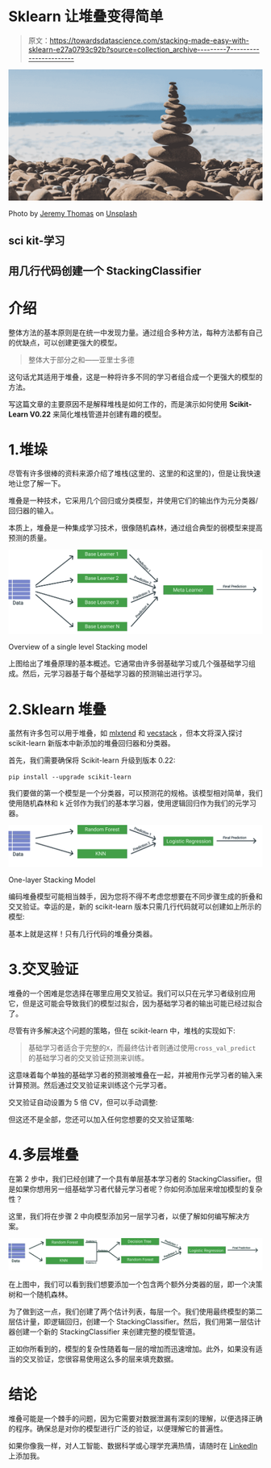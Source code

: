 # Sklearn 让堆叠变得简单

> 原文：<https://towardsdatascience.com/stacking-made-easy-with-sklearn-e27a0793c92b?source=collection_archive---------7----------------------->

![](img/4375036ac1673abf954a4825109fbbf7.png)

Photo by [Jeremy Thomas](https://unsplash.com/@jeremythomasphoto?utm_source=unsplash&utm_medium=referral&utm_content=creditCopyText) on [Unsplash](https://unsplash.com/s/photos/balance?utm_source=unsplash&utm_medium=referral&utm_content=creditCopyText)

## sci kit-学习

## 用几行代码创建一个 StackingClassifier

# 介绍

整体方法的基本原则是在统一中发现力量。通过组合多种方法，每种方法都有自己的优缺点，可以创建更强大的模型。

> 整体大于部分之和——亚里士多德

这句话尤其适用于堆叠，这是一种将许多不同的学习者组合成一个更强大的模型的方法。

写这篇文章的主要原因不是解释堆栈是如何工作的，而是演示如何使用 **Scikit-Learn V0.22** 来简化堆栈管道并创建有趣的模型。

# 1.堆垛

尽管有许多很棒的资料来源介绍了堆栈(这里的、这里的和这里的)，但是让我快速地让您了解一下。

堆叠是一种技术，它采用几个回归或分类模型，并使用它们的输出作为元分类器/回归器的输入。

本质上，堆叠是一种集成学习技术，很像随机森林，通过组合典型的弱模型来提高预测的质量。

![](img/220665e44730c6d8325629921cd11bd8.png)

Overview of a single level Stacking model

上图给出了堆叠原理的基本概述。它通常由许多弱基础学习或几个强基础学习组成。然后，元学习器基于每个基础学习器的预测输出进行学习。

# 2.Sklearn 堆叠

虽然有许多包可以用于堆叠，如 [mlxtend](http://rasbt.github.io/mlxtend/user_guide/classifier/StackingClassifier/) 和 [vecstack](https://github.com/vecxoz/vecstack) ，但本文将深入探讨 scikit-learn 新版本中新添加的堆叠回归器和分类器。

首先，我们需要确保将 Scikit-learn 升级到版本 0.22:

`pip install --upgrade scikit-learn`

我们要做的第一个模型是一个分类器，可以预测花的规格。该模型相对简单，我们使用随机森林和 k 近邻作为我们的基本学习器，使用逻辑回归作为我们的元学习器。

![](img/fe42bb2a8330cdccb468ce67195879c7.png)

One-layer Stacking Model

编码堆叠模型可能相当棘手，因为您将不得不考虑您想要在不同步骤生成的折叠和交叉验证。幸运的是，新的 scikit-learn 版本只需几行代码就可以创建如上所示的模型:

基本上就是这样！只有几行代码的堆叠分类器。

# 3.交叉验证

堆叠的一个困难是您选择在哪里应用交叉验证。我们可以只在元学习者级别应用它，但是这可能会导致我们的模型过拟合，因为基础学习者的输出可能已经过拟合了。

尽管有许多解决这个问题的策略，但在 scikit-learn 中，堆栈的实现如下:

> 基础学习者适合于完整的`X`，而最终估计者则通过使用`cross_val_predict`的基础学习者的交叉验证预测来训练。

这意味着每个单独的基础学习者的预测被堆叠在一起，并被用作元学习者的输入来计算预测。然后通过交叉验证来训练这个元学习者。

交叉验证自动设置为 5 倍 CV，但可以手动调整:

但这还不是全部，您还可以加入任何您想要的交叉验证策略:

# 4.多层堆叠

在第 2 步中，我们已经创建了一个具有单层基本学习者的 StackingClassifier。但是如果你想用另一组基础学习者代替元学习者呢？你如何添加层来增加模型的复杂性？

这里，我们将在步骤 2 中向模型添加另一层学习者，以便了解如何编写解决方案。

![](img/619988c57fa8d19eb62f19e4b86b082f.png)

在上图中，我们可以看到我们想要添加一个包含两个额外分类器的层，即一个决策树和一个随机森林。

为了做到这一点，我们创建了两个估计列表，每层一个。我们使用最终模型的第二层估计量，即逻辑回归，创建一个 StackingClassifier。然后，我们用第一层估计器创建一个新的 StackingClassifier 来创建完整的模型管道。

正如你所看到的，模型的复杂性随着每一层的增加而迅速增加。此外，如果没有适当的交叉验证，您很容易使用这么多的层来填充数据。

# 结论

堆叠可能是一个棘手的问题，因为它需要对数据泄漏有深刻的理解，以便选择正确的程序。确保总是对你的模型进行广泛的验证，以便理解它的普遍性。

如果你像我一样，对人工智能、数据科学或心理学充满热情，请随时在 [LinkedIn](https://www.linkedin.com/in/mgrootendorst/) 上添加我。